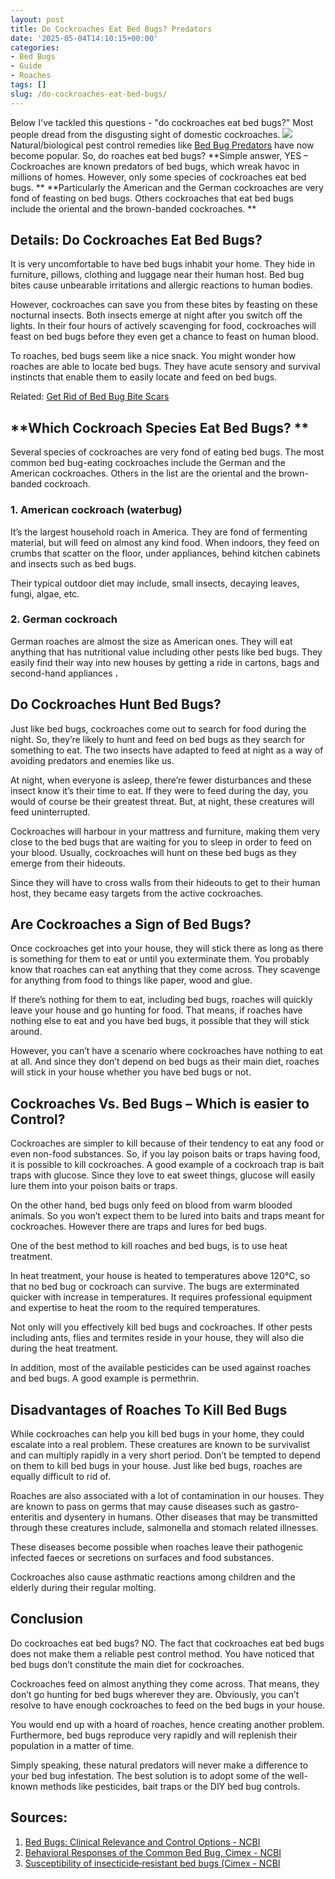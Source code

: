 ```yaml
---
layout: post
title: Do Cockroaches Eat Bed Bugs? Predators
date: '2025-05-04T14:10:15+00:00'
categories:
- Bed Bugs
- Guide
- Roaches
tags: []
slug: /do-cockroaches-eat-bed-bugs/
---
```


Below I've tackled this questions - "do cockroaches eat bed bugs?" Most people dread from the disgusting sight of domestic cockroaches.
![](/assets/img/img/)
Natural/biological pest control remedies like
[Bed Bug Predators](https://pestpolicy.com/what-eats-bed-bugs/)
have now become popular. So, do roaches eat bed bugs?
**Simple answer, YES – Cockroaches are known predators of bed bugs, which wreak havoc in millions of homes. However, only some species of cockroaches eat bed bugs. **
**Particularly the American and the German cockroaches are very fond of feasting on bed bugs. Others cockroaches that eat bed bugs include the oriental and the brown-banded cockroaches. **
## **Details: Do Cockroaches Eat Bed Bugs?**
It is very uncomfortable to have bed bugs inhabit your home. They hide in furniture, pillows, clothing and luggage near their human host. Bed bug bites cause unbearable irritations and allergic reactions to human bodies.

However, cockroaches can save you from these bites by feasting on these nocturnal insects. Both insects emerge at night after you switch off the lights. In their four hours of actively scavenging for food, cockroaches will feast on bed bugs before they even get a chance to feast on human blood.

To roaches, bed bugs seem like a nice snack. You might wonder how roaches are able to locate bed bugs. They have acute sensory and survival instincts that enable them to easily locate and feed on bed bugs.

Related:
[Get Rid of Bed Bug Bite Scars](https://pestpolicy.com/how-to-get-rid-of-bed-bug-bite-scars/)
## **Which Cockroach Species Eat Bed Bugs? **
Several species of cockroaches are very fond of eating bed bugs. The most common bed bug-eating cockroaches include the German and the American cockroaches. Others in the list are the oriental and the brown-banded cockroach.
### **1. American cockroach (waterbug)**
It’s the largest household roach in America. They are fond of fermenting material, but will feed on almost any kind food. When indoors, they feed on crumbs that scatter on the floor, under appliances, behind kitchen cabinets and insects such as bed bugs.

Their typical outdoor diet may include, small insects, decaying leaves, fungi, algae, etc.
### **2. German cockroach**
German roaches are almost the size as American ones. They will eat anything that has nutritional value including other pests like bed bugs. They easily find their way into new houses by getting a ride in cartons, bags and second-hand appliances
**.**
## **Do Cockroaches Hunt Bed Bugs?**
Just like bed bugs, cockroaches come out to search for food during the night. So, they’re likely to hunt and feed on bed bugs as they search for something to eat. The two insects have adapted to feed at night as a way of avoiding predators and enemies like us.

At night, when everyone is asleep, there’re fewer disturbances and these insect know it’s their time to eat. If they were to feed during the day, you would of course be their greatest threat. But, at night, these creatures will feed uninterrupted.

Cockroaches will harbour in your mattress and furniture, making them very close to the bed bugs that are waiting for you to sleep in order to feed on your blood. Usually, cockroaches will hunt on these bed bugs as they emerge from their hideouts.

Since they will have to cross walls from their hideouts to get to their human host, they became easy targets from the active cockroaches.
## Are Cockroaches a Sign of Bed Bugs?
Once cockroaches get into your house, they will stick there as long as there is something for them to eat or until you exterminate them. You probably know that roaches can eat anything that they come across. They scavenge for anything from food to things like paper, wood and glue.

If there’s nothing for them to eat, including bed bugs, roaches will quickly leave your house and go hunting for food. That means, if roaches have nothing else to eat and you have bed bugs, it possible that they will stick around.

However, you can’t have a scenario where cockroaches have nothing to eat at all. And since they don’t depend on bed bugs as their main diet, roaches will stick in your house whether you have bed bugs or not.
## **Cockroaches Vs. Bed Bugs – Which is easier to Control?**
Cockroaches are simpler to kill because of their tendency to eat any food or even non-food substances. So, if you lay poison baits or traps having food, it is possible to kill cockroaches. A good example of a cockroach trap is bait traps with glucose. Since they love to eat sweet things, glucose will easily lure them into your poison baits or traps.

On the other hand, bed bugs only feed on blood from warm blooded animals. So you won’t expect them to be lured into baits and traps meant for cockroaches. However there are traps and lures for bed bugs.

One of the best method to kill roaches and bed bugs, is to use heat treatment.

In heat treatment, your house is heated to temperatures above 120°C, so that no bed bug or cockroach can survive. The bugs are exterminated quicker with increase in temperatures. It requires professional equipment and expertise to heat the room to the required temperatures.

Not only will you effectively kill bed bugs and cockroaches. If other pests including ants, flies and termites reside in your house, they will also die during the heat treatment.

In addition, most of the available pesticides can be used against roaches and bed bugs. A good example is permethrin.
## **Disadvantages of Roaches To Kill Bed Bugs**
While cockroaches can help you kill bed bugs in your home, they could escalate into a real problem. These creatures are known to be survivalist and can multiply rapidly in a very short period. Don’t be tempted to depend on them to kill bed bugs in your house. Just like bed bugs, roaches are equally difficult to rid of.

Roaches are also associated with a lot of contamination in our houses. They are known to pass on germs that may cause diseases such as gastro-enteritis and dysentery in humans. Other diseases that may be transmitted through these creatures include, salmonella and stomach related illnesses.

These diseases become possible when roaches leave their pathogenic infected faeces or secretions on surfaces and food substances.

Cockroaches also cause asthmatic reactions among children and the elderly during their regular molting.
## Conclusion
Do cockroaches eat bed bugs? NO. The fact that cockroaches eat bed bugs does not make them a reliable pest control method. You have noticed that bed bugs don’t constitute the main diet for cockroaches.

Cockroaches feed on almost anything they come across. That means, they don’t go hunting for bed bugs wherever they are. Obviously, you can’t resolve to have enough cockroaches to feed on the bed bugs in your house.

You would end up with a hoard of roaches, hence creating another problem. Furthermore, bed bugs reproduce very rapidly and will replenish their population in a matter of time.

Simply speaking, these natural predators will never make a difference to your bed bug infestation. The best solution is to adopt some of the well-known methods like pesticides, bait traps or the DIY bed bug controls.
## Sources:
1. [Bed Bugs: Clinical Relevance and Control Options - NCBI](https://www.ncbi.nlm.nih.gov/pmc/articles/PMC3255965/)
2. [Behavioral Responses of the Common Bed Bug, Cimex - NCBI](https://www.ncbi.nlm.nih.gov/pmc/articles/PMC5620703/)
3. [Susceptibility of insecticide‐resistant bed bugs (Cimex - NCBI](https://www.ncbi.nlm.nih.gov/pmc/articles/PMC5518228/)
